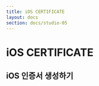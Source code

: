 ```yaml
---
title: iOS CERTIFICATE
layout: docs
section: docs/studio-05
---
```


iOS CERTIFICATE
===================

## iOS 인증서 생성하기


